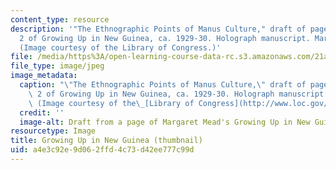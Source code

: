 ```yaml
---
content_type: resource
description: '"The Ethnographic Points of Manus Culture," draft of page from Appendix
  2 of Growing Up in New Guinea, ca. 1929-30. Holograph manuscript. Margaret Mead.
  (Image courtesy of the Library of Congress.)'
file: /media/https%3A/open-learning-course-data-rc.s3.amazonaws.com/21a-112-seminar-in-ethnography-and-fieldwork-spring-2008/a4e3c92e9d062ffd4c73d42ee777c99d_21a-112s08_th.jpg
file_type: image/jpeg
image_metadata:
  caption: "\"The Ethnographic Points of Manus Culture,\" draft of page from Appendix\
    \ 2 of Growing Up in New Guinea, ca. 1929-30. Holograph manuscript. Margaret Mead.\
    \ (Image courtesy of the\_[Library of Congress](http://www.loc.gov/).)"
  credit: ''
  image-alt: Draft from a page of Margaret Mead's Growing Up in New Guinea.
resourcetype: Image
title: Growing Up in New Guinea (thumbnail)
uid: a4e3c92e-9d06-2ffd-4c73-d42ee777c99d
---
```

